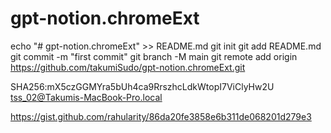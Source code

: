 # gpt-notion.chromeExt

echo "# gpt-notion.chromeExt" >> README.md
git init
git add README.md
git commit -m "first commit"
git branch -M main
git remote add origin https://github.com/takumiSudo/gpt-notion.chromeExt.git


SHA256:mX5czGGMYra5bUh4ca9RrszhcLdkWtopI7ViClyHw2U tss_02@Takumis-MacBook-Pro.local


https://gist.github.com/rahularity/86da20fe3858e6b311de068201d279e3
